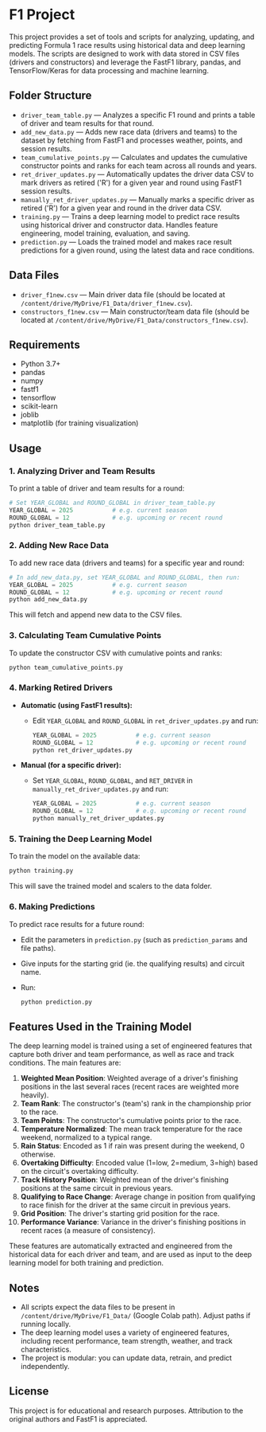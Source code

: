 # F1 Project

This project provides a set of tools and scripts for analyzing, updating, and predicting Formula 1 race results using historical data and deep learning models. The scripts are designed to work with data stored in CSV files (drivers and constructors) and leverage the FastF1 library, pandas, and TensorFlow/Keras for data processing and machine learning.

## Folder Structure

- `driver_team_table.py` — Analyzes a specific F1 round and prints a table of driver and team results for that round.
- `add_new_data.py` — Adds new race data (drivers and teams) to the dataset by fetching from FastF1 and processes weather, points, and session results.
- `team_cumulative_points.py` — Calculates and updates the cumulative constructor points and ranks for each team across all rounds and years.
- `ret_driver_updates.py` — Automatically updates the driver data CSV to mark drivers as retired ('R') for a given year and round using FastF1 session results.
- `manually_ret_driver_updates.py` — Manually marks a specific driver as retired ('R') for a given year and round in the driver data CSV.
- `training.py` — Trains a deep learning model to predict race results using historical driver and constructor data. Handles feature engineering, model training, evaluation, and saving.
- `prediction.py` — Loads the trained model and makes race result predictions for a given round, using the latest data and race conditions.

## Data Files

- `driver_f1new.csv` — Main driver data file (should be located at `/content/drive/MyDrive/F1_Data/driver_f1new.csv`).
- `constructors_f1new.csv` — Main constructor/team data file (should be located at `/content/drive/MyDrive/F1_Data/constructors_f1new.csv`).

## Requirements

- Python 3.7+
- pandas
- numpy
- fastf1
- tensorflow
- scikit-learn
- joblib
- matplotlib (for training visualization)

## Usage

### 1. Analyzing Driver and Team Results

To print a table of driver and team results for a round:

```python
# Set YEAR_GLOBAL and ROUND_GLOBAL in driver_team_table.py
YEAR_GLOBAL = 2025           # e.g. current season
ROUND_GLOBAL = 12            # e.g. upcoming or recent round
python driver_team_table.py
```

### 2. Adding New Race Data

To add new race data (drivers and teams) for a specific year and round:

```python
# In add_new_data.py, set YEAR_GLOBAL and ROUND_GLOBAL, then run:
YEAR_GLOBAL = 2025           # e.g. current season
ROUND_GLOBAL = 12            # e.g. upcoming or recent round
python add_new_data.py
```

This will fetch and append new data to the CSV files.

### 3. Calculating Team Cumulative Points

To update the constructor CSV with cumulative points and ranks:

```python
python team_cumulative_points.py
```

### 4. Marking Retired Drivers

- **Automatic (using FastF1 results):**

  - Edit `YEAR_GLOBAL` and `ROUND_GLOBAL` in `ret_driver_updates.py` and run:
    
    ```python
    YEAR_GLOBAL = 2025           # e.g. current season
    ROUND_GLOBAL = 12            # e.g. upcoming or recent round
    python ret_driver_updates.py
    ```
- **Manual (for a specific driver):**
  - Set `YEAR_GLOBAL`, `ROUND_GLOBAL`, and `RET_DRIVER` in `manually_ret_driver_updates.py` and run:
    
    ```python
    YEAR_GLOBAL = 2025           # e.g. current season
    ROUND_GLOBAL = 12            # e.g. upcoming or recent round
    python manually_ret_driver_updates.py
    ```

### 5. Training the Deep Learning Model

To train the model on the available data:

```python
python training.py
```

This will save the trained model and scalers to the data folder.

### 6. Making Predictions

To predict race results for a future round:

- Edit the parameters in `prediction.py` (such as `prediction_params` and file paths).
- Give inputs for the starting grid (ie. the qualifying results) and circuit name.
- Run:
  
  ```python
  python prediction.py
  ```

## Features Used in the Training Model

The deep learning model is trained using a set of engineered features that capture both driver and team performance, as well as race and track conditions. The main features are:

1. **Weighted Mean Position**: Weighted average of a driver's finishing positions in the last several races (recent races are weighted more heavily).
2. **Team Rank**: The constructor's (team's) rank in the championship prior to the race.
3. **Team Points**: The constructor's cumulative points prior to the race.
4. **Temperature Normalized**: The mean track temperature for the race weekend, normalized to a typical range.
5. **Rain Status**: Encoded as 1 if rain was present during the weekend, 0 otherwise.
6. **Overtaking Difficulty**: Encoded value (1=low, 2=medium, 3=high) based on the circuit's overtaking difficulty.
7. **Track History Position**: Weighted mean of the driver's finishing positions at the same circuit in previous years.
8. **Qualifying to Race Change**: Average change in position from qualifying to race finish for the driver at the same circuit in previous years.
9. **Grid Position**: The driver's starting grid position for the race.
10. **Performance Variance**: Variance in the driver's finishing positions in recent races (a measure of consistency).

These features are automatically extracted and engineered from the historical data for each driver and team, and are used as input to the deep learning model for both training and prediction.

## Notes

- All scripts expect the data files to be present in `/content/drive/MyDrive/F1_Data/` (Google Colab path). Adjust paths if running locally.
- The deep learning model uses a variety of engineered features, including recent performance, team strength, weather, and track characteristics.
- The project is modular: you can update data, retrain, and predict independently.

## License

This project is for educational and research purposes. Attribution to the original authors and FastF1 is appreciated. 
